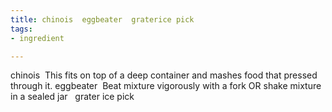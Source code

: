 ```yaml
---
title: chinois  eggbeater  graterice pick
tags:
- ingredient

---
```

chinois  This fits on top of a deep container and mashes food that pressed through it. eggbeater  Beat mixture vigorously with a fork OR shake mixture in a sealed jar   grater ice pick

